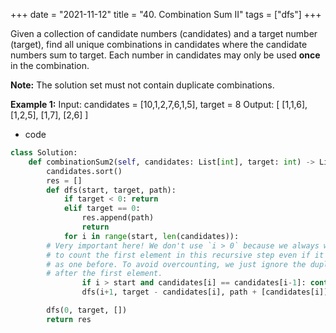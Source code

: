 +++ 
date = "2021-11-12"
title = "40. Combination Sum II"
tags = ["dfs"]
+++

Given a collection of candidate numbers (candidates) and a target number (target), find all unique combinations in candidates where the candidate numbers sum to target.
Each number in candidates may only be used **once** in the combination.

**Note:** The solution set must not contain duplicate combinations.
 
**Example 1:**
Input: candidates = [10,1,2,7,6,1,5], target = 8 Output: [ [1,1,6], [1,2,5], [1,7], [2,6] ]

- code
```py
class Solution:
    def combinationSum2(self, candidates: List[int], target: int) -> List[List[int]]:
        candidates.sort()
        res = []
        def dfs(start, target, path):
            if target < 0: return
            elif target == 0:
                res.append(path)
                return
            for i in range(start, len(candidates)):
        # Very important here! We don't use `i > 0` because we always want 
        # to count the first element in this recursive step even if it is the same 
        # as one before. To avoid overcounting, we just ignore the duplicates
        # after the first element.
                if i > start and candidates[i] == candidates[i-1]: continue
                dfs(i+1, target - candidates[i], path + [candidates[i]])

        dfs(0, target, [])
        return res

```
